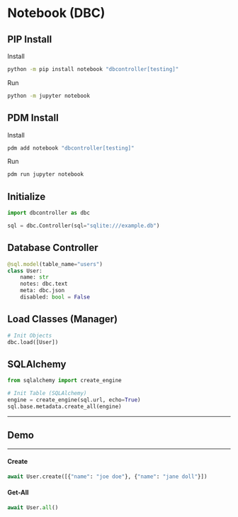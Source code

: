 # **Notebook (DBC)**

## **PIP** Install

Install

```sh
python -m pip install notebook "dbcontroller[testing]"
```

Run

```sh
python -m jupyter notebook
```

## **PDM** Install

Install

```sh
pdm add notebook "dbcontroller[testing]"
```

Run

```sh
pdm run jupyter notebook
```

## Initialize

```py
import dbcontroller as dbc

sql = dbc.Controller(sql="sqlite:///example.db")
```

## Database **Controller**

```py
@sql.model(table_name="users")
class User:
    name: str
    notes: dbc.text
    meta: dbc.json
    disabled: bool = False
```

## Load Classes (**Manager**)

```py
# Init Objects
dbc.load([User])
```

## SQLAlchemy

```py
from sqlalchemy import create_engine

# Init Table (SQLAlchemy)
engine = create_engine(sql.url, echo=True)
sql.base.metadata.create_all(engine)
```

---

## Demo

---

#### **Create**

```py
await User.create([{"name": "joe doe"}, {"name": "jane doll"}])
```

#### **Get-All**

```py
await User.all()
```
